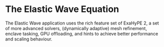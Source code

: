 # The Elastic Wave Equation

The Elastic Wave application uses the rich feature set of ExaHyPE 2,
a set of more advanced solvers, (dynamically adaptive) mesh refinement,
enclave tasking, GPU offloading, and hints to achieve better performance and scaling behaviour.
